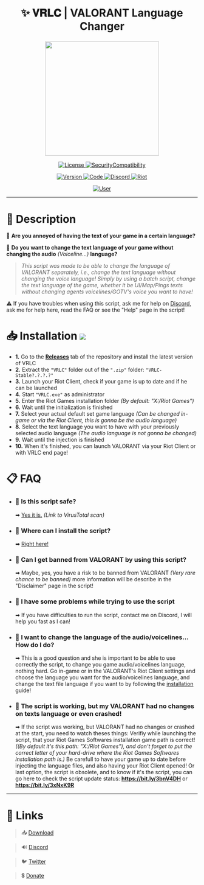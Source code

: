 <h1 align="center">
✨ 𝐕𝐑𝐋𝐂 | VALORANT Language Changer
</h1>

<h3 align="center">
<img src= "https://imgur.com/aQ5uXQ4.png alt="Logo" width="300" height="300""/>
</h3>
<p align="center">
<a href="https://github.com/SKAREZ/VALORANT-LanguageChanger/blob/vrlc/LICENSE">
<img alt="License" src="https://img.shields.io/badge/📜 LICENSE-0D1117?style=for-the-badge">
</a>
<a href="https://github.com/SKAREZ/VALORANT-LanguageChanger/blob/vrlc/SECURITY.md">
<img alt="SecurityCompatibility" src="https://img.shields.io/badge/🔑 SECURITY/COMPATIBILITY-0D1117?style=for-the-badge">
</a>
</p>

<p align="center">
<a href="https://github.com/SKAREZ/VALORANT-LanguageChanger/releases">
<img alt="Version" src="https://img.shields.io/badge/1.1.6.01-2C3237?style=for-the-badge&logo=github&logoColor=FFFFFF">
</a>
<a href="https://docs.microsoft.com/en-us/learn/modules/bash-introduction/">
<img alt="Code" src="https://img.shields.io/badge/BATCH-000000?style=for-the-badge&logo=Windows&logoColor=4F93CB">
</a>
<a href="https://discord.gg/sS7X8cPt62">
<img alt="Discord" src="https://img.shields.io/badge/DISCORD-304090?style=for-the-badge&logo=Discord&logoColor=FFFFFF">
</a>
<a href="https://playvalorant.com">
<img alt="Riot" src="https://img.shields.io/badge/VALORANT | 6.01-D32936?style=for-the-badge&logo=riot-games&logoColor=white">
</a>
<p align="center">
<a href="https://twitter.com/SKAREZ_Z">
<img alt="User" src="https://img.shields.io/badge/MADE WITH ❤ BY SKAREZ-FF5050?style=for-the-badge">
</a>
</p>

---

<h1 align="left">
🧾 Description
</h1>

🤔 **Are you annoyed of having the text of your game in a certain language?**

🔎 **Do you want to change the text language of your game without changing the audio** *(Voiceline...)* **language?**

> *This script was made to be able to change the language of VALORANT separately, i.e., change the text language without changing the voice language!
Simply by using a batch script, change the text language of the game, whether it be UI/Map/Pings texts without changing agents voicelines/GOTV's voice you want to have!*

⚠ If you have troubles when using this script, ask me for help on [Discord](https://discord.gg/sS7X8cPt62), ask me for help here, read the FAQ or see the "Help" page in the script!

<h1 align="left">
📥 Installation
<a href="https://github.com/SKAREZ/VALORANT-LanguageChanger/releases">
<img alt"Downloads" src="https://img.shields.io/github/downloads/SKAREZ/VALORANT-LanguageChanger/total?&logo=github&logoColor=FFFFFF">
</a>
</h1>

- **1.** Go to the **[Releases](https://github.com/SKAREZ/VALORANT-LanguageChanger/releases/)** tab of the repository and install the latest version of VRLC
- **2.** Extract the `"VRLC"` folder out of the `".zip"` folder: `"VRLC-Stable?.?.?.?"`
- **3.** Launch your Riot Client, check if your game is up to date and if he can be launched
- **4.** Start `"VRLC.exe"` as administrator
- **5.** Enter the Riot Games installation folder *(By default: "X:/Riot Games")*
- **6.** Wait until the initialization is finished
- **7.** Select your actual default set game language *(Can be changed in-game or via the Riot Client, this is gonna be the audio language)*
- **8.** Select the text language you want to have with your previously selected audio language *(The audio language is not gonna be changed)*
- **9.** Wait until the injection is finished
- **10.** When it's finished, you can launch VALORANT via your Riot Client or with VRLC end page!

<h1 align="left">
📋 FAQ
</h1>

- ### 💬 Is this script safe?
  ➡ [Yes it is.](https://www.virustotal.com/gui/file/2030956e0086cea9e98a81d0ad5730301cf52564544026a29c0fd7051b06a54e/detection) *(Link to VirusTotal scan)*

- ### 💬 Where can I install the script?
  ➡ [Right here!](https://github.com/SKAREZ/VALORANT-LanguageChanger/releases/)

- ### 💬 Can I get banned from VALORANT by using this script?
  ➡ Maybe, yes, you have a risk to be banned from VALORANT *(Very rare chance to be banned)* more information will be describe in the "Disclaimer" page in the script!

- ### 💬 I have some problems while trying to use the script
  ➡ If you have difficulties to run the script, contact me on Discord, I will help you fast as I can!

- ### 💬 I want to change the language of the audio/voicelines... How do I do?
  ➡ This is a good question and she is important to be able to use correctly the script, to change you game audio/voicelines language, nothing hard. Go in-game or in the VALORANT's Riot Client settings and choose the language you want for the audio/voicelines language, and change the text file language if you want to by following the [installation](https://github.com/SKAREZ/VALORANT-LanguageChanger#installation) guide!

- ### 💬 The script is working, but my VALORANT had no changes on texts language or even crashed!
  ➡ If the script was working, but VALORANT had no changes or crashed at the start, you need to watch theses things:
  Verifiy while launching the script, that your Riot Games Softwares installation game path is correct! *((By default it's this path: "X:/Riot Games"), and don't forget to put the correct letter of your hard-drive where the Riot Games Softwares installation path is.)*
  Be carefull to have your game up to date before injecting the language files, and also having your Riot Client opened!
  Or last option, the script is obsolete, and to know if it's the script, you can go here to check the script update status: **https://bit.ly/3bnV4DH** or **https://bit.ly/3xNxK9R**

---

# 🔗 **Links**

> 📥 [Download](https://github.com/SKAREZ/VALORANT-LanguageChanger/releases/)

> 🔊 [Discord](https://discord.gg/sS7X8cPt62)

> 🐦 [Twitter](https://twitter.com/SKAREZ_Z)

> 💲 [Donate](https://paypal.me/skz54)
